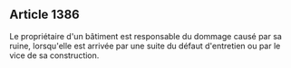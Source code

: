 Article 1386
----
Le propriétaire d'un bâtiment est responsable du dommage causé par sa ruine,
lorsqu'elle est arrivée par une suite du défaut d'entretien ou par le vice de sa
construction.
